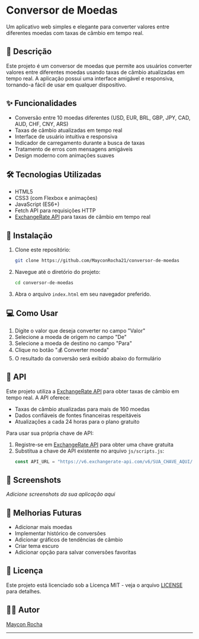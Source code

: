 # Conversor de Moedas

Um aplicativo web simples e elegante para converter valores entre diferentes moedas com taxas de câmbio em tempo real.

## 📝 Descrição

Este projeto é um conversor de moedas que permite aos usuários converter valores entre diferentes moedas usando taxas de câmbio atualizadas em tempo real. A aplicação possui uma interface amigável e responsiva, tornando-a fácil de usar em qualquer dispositivo.

## ✨ Funcionalidades

- Conversão entre 10 moedas diferentes (USD, EUR, BRL, GBP, JPY, CAD, AUD, CHF, CNY, ARS)
- Taxas de câmbio atualizadas em tempo real
- Interface de usuário intuitiva e responsiva
- Indicador de carregamento durante a busca de taxas
- Tratamento de erros com mensagens amigáveis
- Design moderno com animações suaves

## 🛠️ Tecnologias Utilizadas

- HTML5
- CSS3 (com Flexbox e animações)
- JavaScript (ES6+)
- Fetch API para requisições HTTP
- [ExchangeRate API](https://www.exchangerate-api.com/) para taxas de câmbio em tempo real

## 🚀 Instalação

1. Clone este repositório:
   ```bash
   git clone https://github.com/MayconRocha21/conversor-de-moedas
   ```

2. Navegue até o diretório do projeto:
   ```bash
   cd conversor-de-moedas
   ```

3. Abra o arquivo `index.html` em seu navegador preferido.

## 💻 Como Usar

1. Digite o valor que deseja converter no campo "Valor"
2. Selecione a moeda de origem no campo "De"
3. Selecione a moeda de destino no campo "Para"
4. Clique no botão "💰 Converter moeda"
5. O resultado da conversão será exibido abaixo do formulário

## 🔑 API

Este projeto utiliza a [ExchangeRate API](https://www.exchangerate-api.com/) para obter taxas de câmbio em tempo real. A API oferece:

- Taxas de câmbio atualizadas para mais de 160 moedas
- Dados confiáveis de fontes financeiras respeitáveis
- Atualizações a cada 24 horas para o plano gratuito

Para usar sua própria chave de API:
1. Registre-se em [ExchangeRate API](https://www.exchangerate-api.com/) para obter uma chave gratuita
2. Substitua a chave de API existente no arquivo `js/scripts.js`:
   ```javascript
   const API_URL = "https://v6.exchangerate-api.com/v6/SUA_CHAVE_AQUI/latest/";
   ```

## 📸 Screenshots

*Adicione screenshots da sua aplicação aqui*

## 🔮 Melhorias Futuras

- Adicionar mais moedas
- Implementar histórico de conversões
- Adicionar gráficos de tendências de câmbio
- Criar tema escuro
- Adicionar opção para salvar conversões favoritas

## 📄 Licença

Este projeto está licenciado sob a Licença MIT - veja o arquivo [LICENSE](LICENSE) para detalhes.

## 👨‍💻 Autor

[Maycon Rocha](https://github.com/MayconRocha21)

---
